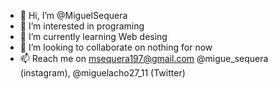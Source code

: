 - 👋 Hi, I’m @MiguelSequera
- 👀 I’m interested in programing
- 🌱 I’m currently learning Web desing
- 💞️ I’m looking to collaborate on nothing for now
- 📫 Reach me on msequera197@gmail.com @migue_sequera (instagram), @miguelacho27_11 (Twitter)

<!---
MiguelSequera/MiguelSequera is a ✨ special ✨ repository because its `README.md` (this file) appears on your GitHub profile.
You can click the Preview link to take a look at your changes.
--->
